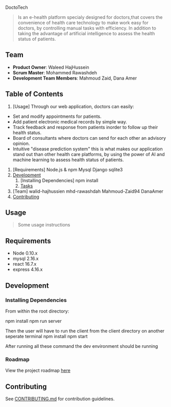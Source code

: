 DoctoTech

> Is an e-health platform specialy designed for doctors,that covers the convenience of health care technology to make work easy for doctors, by controlling manual tasks with efficiency. In addition to taking the advantage of artificial intelligence to assess the health status of patients.

## Team

  - __Product Owner__: Waleed HajHussein
  - __Scrum Master__: Mohammed Rawashdeh
  - __Development Team Members__: Mahmoud Zaid, Dana Amer

## Table of Contents

1. [Usage] 
 Through our web application, doctors can easily:

- Set and modify appointments for patients.
- Add patient electronic medical records by simple way.
- Track feedback and response from patients inorder to follow up their health status.
- Board of consultants where doctors can send for each other an advisory opinion.
- Intuitive "disease prediction system" this is what makes our application stand out than other health care platforms, by using the power of AI and machine learning to assess health status of patients.

1. [Requirements]
Node.js & npm
Mysql
Django
sqlite3
1. [Development](#development)
    1. [Installing Dependencies]
    npm install
    1. [Tasks](#tasks)
1. [Team] 
walid-hajhussien
mhd-rawashdah
Mahmoud-Zaid94
DanaAmer
1. [Contributing](#contributing)

## Usage

> Some usage instructions

## Requirements

- Node 0.10.x
- mysql 2.16.x
- react 16.7.x
- express 4.16.x

## Development

### Installing Dependencies

From within the root directory:

npm install
npm run server

Then the user will have to run the client from the client directory on another seperate terminal
npm install
npm start

After running all these command the dev environment should be running

### Roadmap

View the project roadmap [here](LINK_TO_PROJECT_ISSUES)


## Contributing

See [CONTRIBUTING.md](CONTRIBUTING.md) for contribution guidelines.
